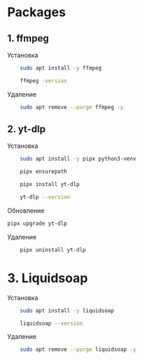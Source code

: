 # Packages

## 1. ffmpeg

Установка

```bash
    sudo apt install -y ffmpeg

    ffmpeg -version
```

Удаление

```bash
    sudo apt remove --purge ffmpeg -y
```

## 2. yt-dlp

Установка

```bash
    sudo apt install -y pipx python3-venv

    pipx ensurepath

    pipx install yt-dlp

    yt-dlp --version
```

Обновление

```bash
pipx upgrade yt-dlp
```

Удаление

```bash
    pipx uninstall yt-dlp
```

# 3. Liquidsoap

Установка

```bash
    sudo apt install -y liquidsoap

    liquidsoap --version
```

Удаление

```bash
    sudo apt remove --purge liquidsoap -y
```

